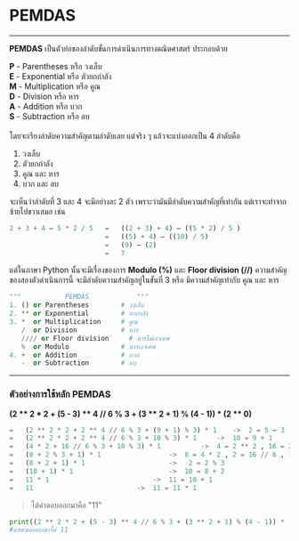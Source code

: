 # PEMDAS

---

**PEMDAS**   เป็นตัวย่อของลำดับขั้นการดำเนินการทางคณิตศาสตร์ ประกอบด้วย

**P** - Parentheses    หรือ   วงเล็บ<br>
**E** - Exponential    หรือ   ตัวยกกำลัง<br>
**M** - Multiplication หรือ   คูณ<br>
**D** - Division       หรือ   หาร<br>
**A** - Addition       หรือ   บวก<br>
**S** - Subtraction    หรือ   ลบ<br>
<br>
โดยจะเรียงลำดับความสำคัญตามลำดับเลย แต่จริง ๆ แล้วจะแบ่งออกเป็น 4 ลำดับคือ
<ol>
   <li>วงเล็บ</li>
   <li>ตัวยกกำลัง</li>
   <li>คูณ และ หาร</li>
   <li>บวก และ ลบ</li>
</ol>

จะเห็นว่าลำดับที่ 3 และ 4 จะมีอย่างละ 2 ตัว เพราะว่ามันมีลำดับความสำคัญที่เท่ากัน แต่เราจะทำจากซ้ายไปขวาเสมอ เช่น

```python
2 + 3 + 4 – 5 * 2 / 5	=	((2 + 3) + 4) – ((5 * 2) / 5 )
                        =	((5) + 4) – ((10) / 5)
                        =	(9) – (2)
                        =	7
```

แต่ในภาษา Python นั้นจะมีเรื่องของการ **Modulo (%)** และ **Floor division (//)** ความสำคัญของสองตัวดำเนินการนี้ จะมีลำดับความสำคัญอยู่ในขั้นที่ 3 หรือ มีความสำคัญเท่ากับ คูณ และ หาร

```python
"""           PEMDAS            """
1. () or Parentheses        # วงเล็บ
2. ** or Exponential        # ยกกำลัง
3. *  or Multiplication     # คูณ
   /  or Division           # หาร
   //// or Floor division     # หารไม่เอาเศษ
   %  or Modulo             # หารเอาเศษ
4. +  or Addition           # บวก
   -  or Subtraction        # ลบ
```

---

### ตัวอย่างการใช้หลัก PEMDAS
**(2 ** 2 * 2 + (5 - 3) ** 4 // 6 % 3 + (3 ** 2 + 1) % (4 - 1)) * (2 ** 0)**
<br>
```python
=	(2 ** 2 * 2 + 2 ** 4 // 6 % 3 + (9 + 1) % 3) * 1  	-> 	2 = 5 – 3 , 9 = 3 ** 2 , 1 = 2 ** 0
=	(2 ** 2 * 2 + 2 ** 4 // 6 % 3 + 10 % 3) * 1		-> 	10 = 9 + 1
=	(4 * 2 + 16 // 6 % 3 + 10 % 3) * 1			-> 	4 = 2 ** 2 , 16 = 2 ** 4
=	(8 + 2 % 3 + 1) * 1					-> 	8 = 4 * 2 , 2 = 16 // 6 , 1 = 10 % 3
=	(8 + 2 + 1) * 1						->	 2 = 2 % 3
=	(10 + 1) * 1						-> 	10 = 8 + 2
=	11 * 1							-> 	11 = 10 + 1
=	11 							-> 	11 = 11 * 1
```

> ได้คำตอบออกมาคือ "11" <br>

```python
print((2 ** 2 * 2 + (5 - 3) ** 4 // 6 % 3 + (3 ** 2 + 1) % (4 - 1)) * (2 ** 0))
#แสดงผลออกมาได้ 11
```
